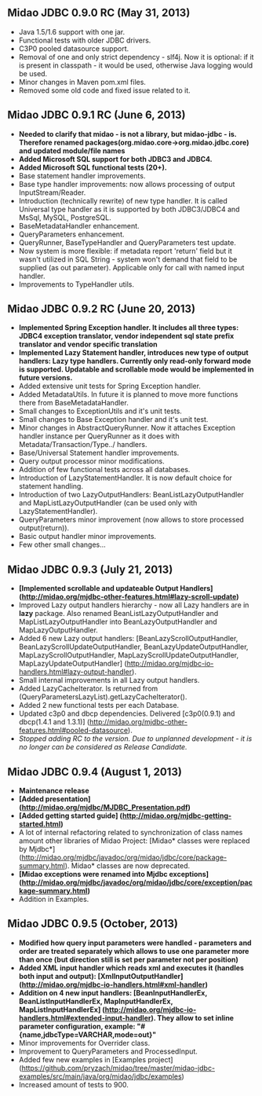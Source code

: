 ## Midao JDBC 0.9.0 RC (May 31, 2013)
 - Java 1.5/1.6 support with one jar.
 - Functional tests with older JDBC drivers.
 - C3P0 pooled datasource support.
 - Removal of one and only strict dependency - slf4j. Now it is optional: if it is present in classpath - it would be used, otherwise Java logging would be used.
 - Minor changes in Maven pom.xml files.
 - Removed some old code and fixed issue related to it.
 
## Midao JDBC 0.9.1 RC (June 6, 2013)
 - **Needed to clarify that midao - is not a library, but midao-jdbc - is. Therefore renamed packages(org.midao.core->org.midao.jdbc.core) and updated module/file names**
 - **Added Microsoft SQL support for both JDBC3 and JDBC4.**
 - **Added Microsoft SQL functional tests (20+).**
 - Base statement handler improvements.
 - Base type handler improvements: now allows processing of output InputStream/Reader.
 - Introduction (technically rewrite) of new type handler. It is called Universal type handler as it is supported by both JDBC3/JDBC4 and MsSql, MySQL, PostgreSQL.
 - BaseMetadataHandler enhancement.
 - QueryParameters enhancement.
 - QueryRunner, BaseTypeHandler and QueryParameters test update.
 - Now system is more flexible: if metadata report 'return' field but it wasn't utilized in SQL String - system won't demand that field to be supplied (as out parameter). Applicable only for call with named input handler.
 - Improvements to TypeHandler utils.
 
## Midao JDBC 0.9.2 RC (June 20, 2013)
 - **Implemented Spring Exception handler. It includes all three types: JDBC4 exception translator, vendor independent sql state prefix translator and vendor specific translation**
 - **Implemented Lazy Statement handler, introduces new type of output handlers: Lazy type handlers. Currently only read-only forward mode is supported. Updatable and scrollable mode would be implemented in future versions.**
 - Added extensive unit tests for Spring Exception handler.
 - Added MetadataUtils. In future it is planned to move more functions there from BaseMetadataHandler.
 - Small changes to ExceptionUtils and it's unit tests.
 - Small changes to Base Exception handler and it's unit test.
 - Minor changes in AbstractQueryRunner. Now it attaches Exception handler instance per QueryRunner as it does with Metadata/Transaction/Type../ handlers.
 - Base/Universal Statement handler improvements.
 - Query output processor minor modifications.
 - Addition of few functional tests across all databases.
 - Introduction of LazyStatementHandler. It is now default choice for statement handling.
 - Introduction of two LazyOutputHandlers: BeanListLazyOutputHandler and MapListLazyOutputHandler (can be used only with LazyStatementHandler).
 - QueryParameters minor improvement (now allows to store processed output(return)).
 - Basic output handler minor improvements.
 - Few other small changes...
 
## Midao JDBC 0.9.3 (July 21, 2013)
 - **[Implemented scrollable and updateable Output Handlers] (http://midao.org/mjdbc-other-features.html#lazy-scroll-update)**
 - Improved Lazy output handlers hierarchy - now all Lazy handlers are in **lazy** package. Also renamed BeanListLazyOutputHandler and MapListLazyOutputHandler into BeanLazyOutputHandler and MapLazyOutputHandler.
 - Added 6 new Lazy output handlers: [BeanLazyScrollOutputHandler, BeanLazyScrollUpdateOutputHandler, BeanLazyUpdateOutputHandler, MapLazyScrollOutputHandler, MapLazyScrollUpdateOutputHandler, MapLazyUpdateOutputHandler] (http://midao.org/mjdbc-io-handlers.html#lazy-output-handler).
 - Small internal improvements in all Lazy output handlers.
 - Added LazyCacheIterator. Is returned from (QueryParametersLazyList).getLazyCacheIterator().
 - Added 2 new functional tests per each Database.
 - Updated c3p0 and dbcp dependencies. Delivered [c3p0(0.9.1) and dbcp(1.4.1 and 1.3.1)] (http://midao.org/mjdbc-other-features.html#pooled-datasource).
 - _Stopped adding RC to the version. Due to unplanned development - it is no longer can be considered as Release Candidate._
 
## Midao JDBC 0.9.4 (August 1, 2013)
 - **Maintenance release**
 - **[Added presentation] (http://midao.org/mjdbc/MJDBC_Presentation.pdf)**
 - **[Added getting started guide] (http://midao.org/mjdbc-getting-started.html)**
 - A lot of internal refactoring related to synchronization of class names amount other libraries of Midao Project: [Midao* classes were replaced by Mjdbc*] (http://midao.org/mjdbc/javadoc/org/midao/jdbc/core/package-summary.html). Midao* classes are now deprecated.
 - **[Midao exceptions were renamed into Mjdbc exceptions] (http://midao.org/mjdbc/javadoc/org/midao/jdbc/core/exception/package-summary.html)**
 - Addition in Examples.
 
## Midao JDBC 0.9.5 (October, 2013)
 - **Modified how query input parameters were handled - parameters and order are treated separately which allows to use one parameter more than once (but direction still is set per parameter not per position)**
 - **Added XML input handler which reads xml and executes it (handles both input and output): [XmlInputOutputHandler] (http://midao.org/mjdbc-io-handlers.html#xml-handler)**
 - **Addition on 4 new input handlers: [BeanInputHandlerEx, BeanListInputHandlerEx, MapInputHandlerEx, MapListInputHandlerEx] (http://midao.org/mjdbc-io-handlers.html#extended-input-handler). They allow to set inline parameter configuration, example: "#{name,jdbcType=VARCHAR,mode=out}"**
 - Minor improvements for Overrider class.
 - Improvement to QueryParameters and ProcessedInput.
 - Added few new examples in [Examples project] (https://github.com/pryzach/midao/tree/master/midao-jdbc-examples/src/main/java/org/midao/jdbc/examples)
 - Increased amount of tests to 900.